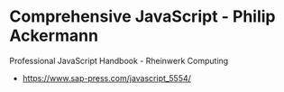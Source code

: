 # Comprehensive JavaScript - Philip Ackermann
Professional JavaScript Handbook - Rheinwerk Computing
* https://www.sap-press.com/javascript_5554/
